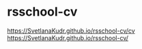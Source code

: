 # rsschool-cv
https://SvetlanaKudr.github.io/rsschool-cv/cv
https://SvetlanaKudr.github.io/rsschool-cv/
